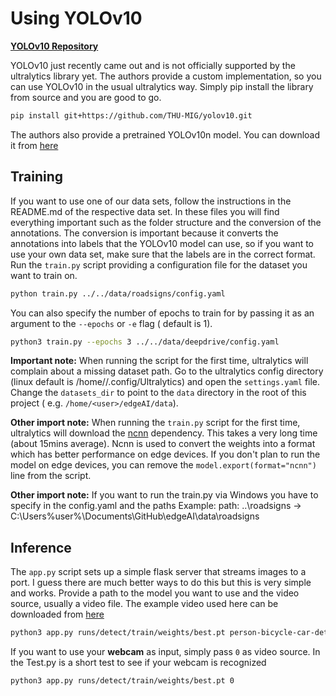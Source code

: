 # Using YOLOv10

**[YOLOv10 Repository](https://github.com/THU-MIG/yolov10.git)**

YOLOv10 just recently came out and is not officially supported by the ultralytics library yet. The authors provide a
custom implementation, so you can use YOLOv10 in the usual ultralytics way. Simply pip install the library from source
and you are good to go.

```sh
pip install git+https://github.com/THU-MIG/yolov10.git
```

The authors also provide a pretrained YOLOv10n model. You can download it
from [here](https://github.com/THU-MIG/yolov10/releases/download/v1.1/yolov10n.pt)

## Training

If you want to use one of our data sets, follow the instructions in the README.md of the respective data set. In these
files you will find everything important such as the folder structure and the conversion of the annotations. The
conversion is important because it converts the annotations into labels that the YOLOv10 model can use, so if you want
to use your own data set, make sure that the labels are in the correct format. Run the `train.py` script providing a
configuration file for the dataset you want to train on.

```sh
python train.py ../../data/roadsigns/config.yaml
```

You can also specify the number of epochs to train for by passing it as an argument to the `--epochs` or `-e` flag (
default is 1).

```sh
python3 train.py --epochs 3 ../../data/deepdrive/config.yaml
```

**Important note:** When running the script for the first time, ultralytics will complain about a missing dataset path.
Go to the ultralytics config directory (linux default is /home/<user>/.config/Ultralytics) and open the `settings.yaml`
file. Change the `datasets_dir` to point to the `data` directory in the root of this project (
e.g. `/home/<user>/edgeAI/data`).

**Other import note:** When running the `train.py` script for the first time, ultralytics will download
the [ncnn](https://github.com/Tencent/ncnn) dependency. This takes a very long time (about 15mins average). Ncnn is used
to convert the weights into a format which has better performance on edge devices. If you don't plan to run the model on
edge devices, you can remove the `model.export(format="ncnn")` line from the script.

**Other import note:** If you want to run the train.py via Windows you have to specify in the config.yaml and the paths
Example: path: ..\roadsigns -> C:\Users\%user%\Documents\GitHub\edgeAI\data\roadsigns

## Inference

The `app.py` script sets up a simple flask server that streams images to a port. I guess there are much better ways to
do this but this is very simple and works. Provide a path to the model you want to use and the video source, usually a
video file. The example video used here can be downloaded
from [here](https://raw.githubusercontent.com/intel-iot-devkit/sample-videos/master/person-bicycle-car-detection.mp4)

```sh
python3 app.py runs/detect/train/weights/best.pt person-bicycle-car-detection.mp4
```

If you want to use your **webcam** as input, simply pass `0` as video source.
In the Test.py is a short test to see if your webcam is recognized

```sh
python3 app.py runs/detect/train/weights/best.pt 0
```
